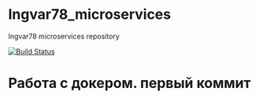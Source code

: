 # Ingvar78_microservices
Ingvar78 microservices repository

[![Build Status](https://travis-ci.com/Otus-DevOps-2020-05/Ingvar78_microservices.svg?branch=master)](https://travis-ci.com/Otus-DevOps-2020-05/Ingvar78_microservices)

<h1> Работа с докером. первый коммит </h1>

